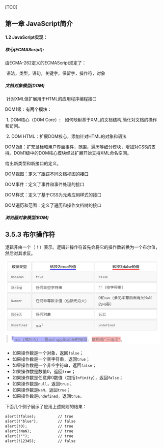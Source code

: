 [TOC]


<div style="page-break-after: always;"></div>


## 第一章 JavaScript简介

#### 1.2 JavaScript实现：

##### 核心(ECMAScript): 

由ECMA-262定义的ECMAScript规定了：

​		语法，类型，语句，关键字，保留字，操作符，对象

##### 文档对象模型(DOM)

​		针对XML但扩展用于HTML的应用程序编程接口

DOM1级：有两个模块：

​			1. DOM核心（DOM Core）:　如何映射基于XML的文档结构,简化对文档的操作和访问。

​			2. DOM HTML：扩展DOM核心，添加针对HTML的对象和语法

DOM2级：扩充鼠标和用户界面事件，范围，遍历等细分模块，增加对CSS的支持。DOM1级中的DOM核心模块经过扩展开始支持XML命名空间。

给出新类型和新接口的定义。

DOM视图：定义了跟踪不同文档视图的接口

DOM事件：定义了事件和事件处理的接口

DOM样式：定义了基于CSS为元素应用样式的接口

DOM遍历和范围：定义了遍历和操作文档树的接口

##### 浏览器对象模型(BOM)			


<div style="page-break-after: always;"></div>





## 3.5.3 布尔操作符

逻辑非由一个（！）表示。逻辑非操作符首先会将它的操作数转换为一个布尔值，然后对其求反。

![image-20210106144708467](../image/image-20210106144708467.png)

- 如果操作数是一个对象，返回`false`；
- 如果操作数是一个空字符串，返回`true`；
- 如果操作数是一个非空字符串，返回`false`；
- 如果操作数是数值0，返回`true`；
- 如果操作数是任意非0数值（包括`Infinity`），返回`false`；
- 如果操作数是`null`，返回`true`；
- 如果操作数是`NaN`，返回`true`；
- 如果操作数是`undefined`，返回`true`。

下面几个例子展示了应用上述规则的结果：

```
alert(!false);          // true
alert(!"blue");         // false
alert(!0);              // true
alert(!NaN);            // true
alert(!"");             // true
alert(!12345);          // false
```